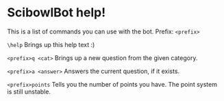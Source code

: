 # ScibowlBot help!

This is a list of commands you can use with the bot.
Prefix: `<prefix>`

`\help`
Brings up this help text :)

`<prefix>q <cat>`
Brings up a new question from the given category.

`<prefix>a <answer>`
Answers the current question, if it exists.

`<prefix>points`
Tells you the number of points you have. The point system is still unstable.
